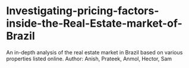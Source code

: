 # Investigating-pricing-factors-inside-the-Real-Estate-market-of-Brazil
An in-depth analysis of the real estate market in Brazil based on various properties listed online.
Author: Anish, Prateek, Anmol, Hector, Sam
